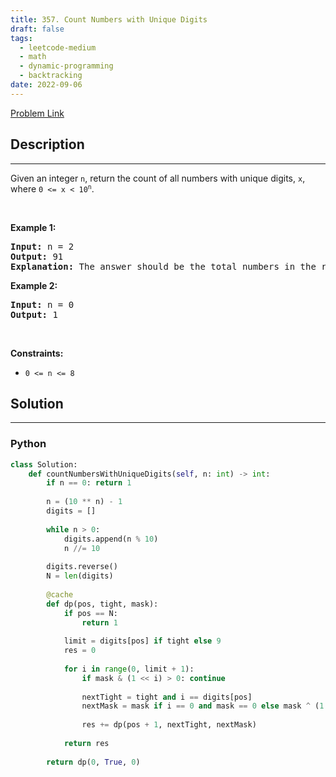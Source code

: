 ```yaml
---
title: 357. Count Numbers with Unique Digits
draft: false
tags: 
  - leetcode-medium
  - math
  - dynamic-programming
  - backtracking
date: 2022-09-06
---
```


[Problem Link](https://leetcode.com/problems/count-numbers-with-unique-digits/)

## Description

---
<p>Given an integer <code>n</code>, return the count of all numbers with unique digits, <code>x</code>, where <code>0 &lt;= x &lt; 10<sup>n</sup></code>.</p>

<p>&nbsp;</p>
<p><strong class="example">Example 1:</strong></p>

<pre>
<strong>Input:</strong> n = 2
<strong>Output:</strong> 91
<strong>Explanation:</strong> The answer should be the total numbers in the range of 0 &le; x &lt; 100, excluding 11,22,33,44,55,66,77,88,99
</pre>

<p><strong class="example">Example 2:</strong></p>

<pre>
<strong>Input:</strong> n = 0
<strong>Output:</strong> 1
</pre>

<p>&nbsp;</p>
<p><strong>Constraints:</strong></p>

<ul>
	<li><code>0 &lt;= n &lt;= 8</code></li>
</ul>


## Solution

---
### Python
``` py title='count-numbers-with-unique-digits'
class Solution:
    def countNumbersWithUniqueDigits(self, n: int) -> int:
        if n == 0: return 1
        
        n = (10 ** n) - 1
        digits = []
        
        while n > 0:
            digits.append(n % 10)
            n //= 10
        
        digits.reverse()
        N = len(digits)
        
        @cache
        def dp(pos, tight, mask):
            if pos == N:
                return 1
            
            limit = digits[pos] if tight else 9
            res = 0
            
            for i in range(0, limit + 1):
                if mask & (1 << i) > 0: continue
                    
                nextTight = tight and i == digits[pos]
                nextMask = mask if i == 0 and mask == 0 else mask ^ (1 << i)
                
                res += dp(pos + 1, nextTight, nextMask)
            
            return res
        
        return dp(0, True, 0)
```

